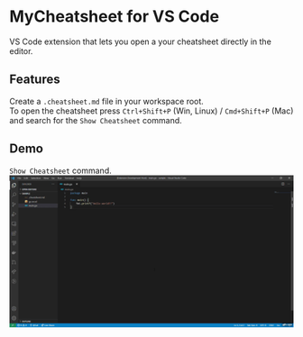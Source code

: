 # MyCheatsheet for VS Code
VS Code extension that lets you open a your cheatsheet directly in the editor.

## Features
Create a `.cheatsheet.md` file in your workspace root.  
To open the cheatsheet press `Ctrl+Shift+P` (Win, Linux) / `Cmd+Shift+P` (Mac) and search for the `Show Cheatsheet` command.

## Demo
`Show Cheatsheet` command.
![demo](./resources/demo.gif)